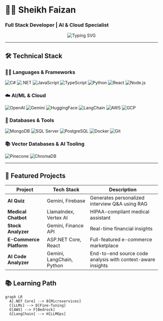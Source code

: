 # 👨‍💻 Sheikh Faizan  
### Full Stack Developer | AI & Cloud Specialist  

<div align="center">
  <img src="https://readme-typing-svg.demolab.com?font=Fira+Code&pause=1000&color=5C7AFF&width=435&lines=Building+Scalable+Web+Apps;Generative+AI+Enthusiast;.NET+%7C+MERN+%7C+LLMs;Cloud+Native+Solutions" alt="Typing SVG" />
</div>

---

## 🛠️ Technical Stack  

### 🧑‍💻 Languages & Frameworks  
![C#](https://img.shields.io/badge/C%23-239120?logo=c-sharp&logoColor=white)
![.NET](https://img.shields.io/badge/.NET-512BD4?logo=dotnet&logoColor=white)
![JavaScript](https://img.shields.io/badge/JavaScript-F7DF1E?logo=javascript&logoColor=black)
![TypeScript](https://img.shields.io/badge/TypeScript-3178C6?logo=typescript&logoColor=white)
![Python](https://img.shields.io/badge/Python-3776AB?logo=python&logoColor=white)
![React](https://img.shields.io/badge/React-61DAFB?logo=react&logoColor=black)
![Node.js](https://img.shields.io/badge/Node.js-339933?logo=node.js&logoColor=white)

### ☁️ AI/ML & Cloud  
![OpenAI](https://img.shields.io/badge/OpenAI-412991?logo=openai&logoColor=white)
![Gemini](https://img.shields.io/badge/Gemini-4285F4?logo=google&logoColor=white)
![HuggingFace](https://img.shields.io/badge/Hugging%20Face-FFD21E?logo=huggingface&logoColor=black)
![LangChain](https://img.shields.io/badge/LangChain-00A67E?logo=langchain&logoColor=white)
![AWS](https://img.shields.io/badge/AWS-232F3E?logo=amazon-aws&logoColor=white)
![GCP](https://img.shields.io/badge/Google_Cloud-4285F4?logo=google-cloud&logoColor=white)

### 💾 Databases & Tools  
![MongoDB](https://img.shields.io/badge/MongoDB-47A248?logo=mongodb&logoColor=white)
![SQL Server](https://img.shields.io/badge/SQL_Server-CC2927?logo=microsoft-sql-server&logoColor=white)
![PostgreSQL](https://img.shields.io/badge/PostgreSQL-4169E1?logo=postgresql&logoColor=white)
![Docker](https://img.shields.io/badge/Docker-2496ED?logo=docker&logoColor=white)
![Git](https://img.shields.io/badge/Git-F05032?logo=git&logoColor=white)

### 📚 Vector Databases & AI Tooling  
![Pinecone](https://img.shields.io/badge/Pinecone-430098?logo=pinecone&logoColor=white)
![ChromaDB](https://img.shields.io/badge/ChromaDB-FFCA28?logo=chroma&logoColor=black)

---

## 🚀 Featured Projects  

| Project               | Tech Stack                         | Description                                                  |
|-----------------------|------------------------------------|--------------------------------------------------------------|
| **AI Quiz**           | Gemini, Firebase                   | Generates personalized interview Q&A using RAG               |
| **Medical Chatbot**   | LlamaIndex, Vertex AI              | HIPAA-compliant medical assistant                            |
| **Stock Analyzer**    | Gemini, Finance API                | Real-time financial insights                                 |
| **E-Commerce Platform** | ASP.NET Core, React              | Full-featured e-commerce marketplace                         |
| **AI Code Analyzer**  | Gemini, LangChain, Python          | End-to-end source code analysis with context-aware insights  |



## 📚 Learning Path  
```mermaid
graph LR
  A[.NET Core] --> B[Microservices]
  C[LLMs] --> D[Fine-Tuning]
  E[AWS] --> F[Bedrock]
  G[LangChain] --> H[LLMOps]
